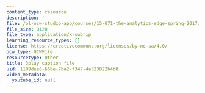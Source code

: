 ```yaml
---
content_type: resource
description: ''
file: /ol-ocw-studio-app/courses/15-071-the-analytics-edge-spring-2017/1189dee666be7ba2f3474a323822b4b8_fQXFHIsvV-c.srt
file_size: 8120
file_type: application/x-subrip
learning_resource_types: []
license: https://creativecommons.org/licenses/by-nc-sa/4.0/
ocw_type: OCWFile
resourcetype: Other
title: 3play caption file
uid: 1189dee6-66be-7ba2-f347-4a323822b4b8
video_metadata:
  youtube_id: null
---
```

